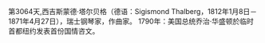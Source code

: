 第3064天,西吉斯蒙德·塔尔贝格（德语：Sigismond Thalberg，1812年1月8日－1871年4月27日），瑞士钢琴家，作曲家。
1790年：美国总统乔治·华盛顿於临时首都纽约发表首份国情咨文。
